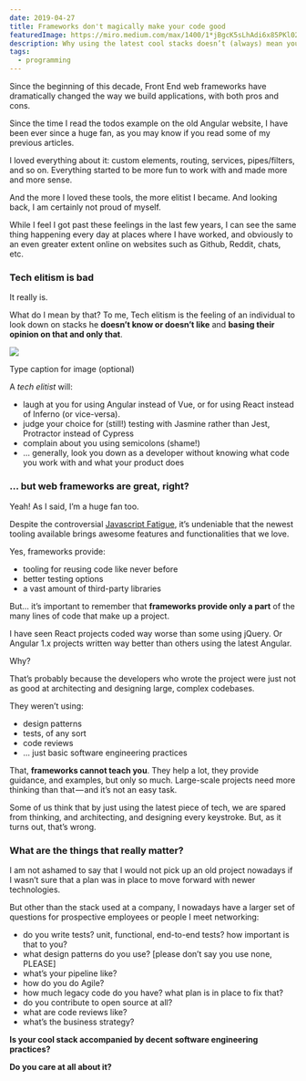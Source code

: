 ```yaml
---
date: 2019-04-27
title: Frameworks don't magically make your code good
featuredImage: https://miro.medium.com/max/1400/1*jBgcK5sLhAdi6x85PKl02w.jpeg
description: Why using the latest cool stacks doesn’t (always) mean you’re going to write better code
tags:
  - programming
---
```


Since the beginning of this decade, Front End web frameworks have dramatically changed the way we build applications, with both pros and cons.

Since the time I read the todos example on the old Angular website, I have been ever since a huge fan, as you may know if you read some of my previous articles.

I loved everything about it: custom elements, routing, services, pipes/filters, and so on. Everything started to be more fun to work with and made more and more sense.

And the more I loved these tools, the more elitist I became. And looking back, I am certainly not proud of myself.

While I feel I got past these feelings in the last few years, I can see the same thing happening every day at places where I have worked, and obviously to an even greater extent online on websites such as Github, Reddit, chats, etc.

### Tech elitism is bad

It really is.

What do I mean by that? To me, Tech elitism is the feeling of an individual to look down on stacks he **doesn’t know or doesn’t like** and **basing their opinion on that and only that**.

![](https://cdn-images-1.medium.com/max/1600/1*w2kxwb78swTjKy6ffVVxLQ.jpeg)

Type caption for image (optional)

A _tech elitist_ will:

*   laugh at you for using Angular instead of Vue, or for using React instead of Inferno (or vice-versa). 
*   judge your choice for (still!) testing with Jasmine rather than Jest, Protractor instead of Cypress
*   complain about you using semicolons (shame!)
*   … generally, look you down as a developer without knowing what code you work with and what your product does

### … but web frameworks are great, right?

Yeah! As I said, I’m a huge fan too. 

Despite the controversial [Javascript Fatigue](https://medium.com/@ericclemmons/javascript-fatigue-48d4011b6fc4), it’s undeniable that the newest tooling available brings awesome features and functionalities that we love. 

Yes, frameworks provide:

*   tooling for reusing code like never before
*   better testing options
*   a vast amount of third-party libraries

But… it’s important to remember that **frameworks provide only a part** of the many lines of code that make up a project.

I have seen React projects coded way worse than some using jQuery. Or Angular 1.x projects written way better than others using the latest Angular.

Why? 

That’s probably because the developers who wrote the project were just not as good at architecting and designing large, complex codebases. 

They weren’t using:

*   design patterns
*   tests, of any sort
*   code reviews
*   … just basic software engineering practices

That, **frameworks cannot teach you**. They help a lot, they provide guidance, and examples, but only so much. Large-scale projects need more thinking than that — and it’s not an easy task.

Some of us think that by just using the latest piece of tech, we are spared from thinking, and architecting, and designing every keystroke. But, as it turns out, that’s wrong.

### What are the things that really matter?

I am not ashamed to say that I would not pick up an old project nowadays if I wasn’t sure that a plan was in place to move forward with newer technologies.

But other than the stack used at a company, I nowadays have a larger set of questions for prospective employees or people I meet networking:

*   do you write tests? unit, functional, end-to-end tests? how important is that to you?
*   what design patterns do you use? \[please don’t say you use none, PLEASE\]
*   what’s your pipeline like?
*   how do you do Agile?
*   how much legacy code do you have? what plan is in place to fix that?
*   do you contribute to open source at all?
*   what are code reviews like?
*   what’s the business strategy?

**Is your cool stack accompanied by decent software engineering practices?**

**Do you care at all about it?**
